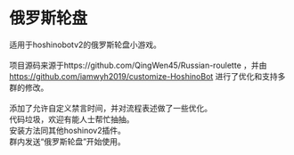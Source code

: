 # 俄罗斯轮盘
适用于hoshinobotv2的俄罗斯轮盘小游戏。<br>
 <br>
项目源码来源于https://github.com/QingWen45/Russian-roulette ，并由 https://github.com/iamwyh2019/customize-HoshinoBot 进行了优化和支持多群的修改。<br>
 <br>
添加了允许自定义禁言时间，并对流程表述做了一些优化。<br>
代码垃圾，欢迎有能人士帮忙抽抽。<br>
安装方法同其他hoshinov2插件。<br>
群内发送“俄罗斯轮盘”开始使用。<br>
